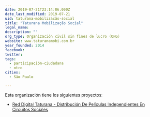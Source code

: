```yaml
---
date: 2019-07-21T23:14:06.000Z
date_last_modified: 2019-07-21
uid: taturana-mobilizacão-social
title: "Taturana Mobilização Social"
legal_name: 
description: ""
org_type: Organización civil sin fines de lucro (ONG)
website: www.taturanamobi.com.br
year_founded: 2014
facebook: 
twitter: 
tags:
  - participación-ciudadana
  - otro
cities: 
  - São Paulo

---
```


Esta organización tiene los siguientes proyectos:

- [Red Digital Taturana -  Distribución De Películas Independientes En Circuitos Sociales](/proyectos/red-digital-taturana-distribucion-de-peliculas-independientes-en-circuitos-sociales)
